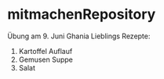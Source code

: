 # mitmachenRepository
Übung am 9. Juni
Ghania Lieblings Rezepte:
1. Kartoffel Auflauf
2. Gemusen Suppe
3. Salat